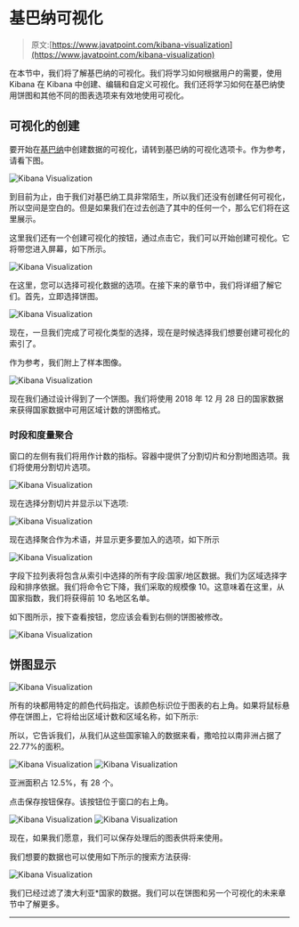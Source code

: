 # 基巴纳可视化

> 原文:[https://www.javatpoint.com/kibana-visualization](https://www.javatpoint.com/kibana-visualization)

在本节中，我们将了解基巴纳的可视化。我们将学习如何根据用户的需要，使用 Kibana 在 Kibana 中创建、编辑和自定义可视化。我们还将学习如何在基巴纳使用饼图和其他不同的图表选项来有效地使用可视化。

## 可视化的创建

要开始在[基巴纳](https://www.javatpoint.com/kibana)中创建数据的可视化，请转到基巴纳的可视化选项卡。作为参考，请看下图。

![Kibana Visualization](../Images/f1abf813b416d80b3cbe5992aea5f579.png)

到目前为止，由于我们对基巴纳工具非常陌生，所以我们还没有创建任何可视化，所以空间是空白的。但是如果我们在过去创造了其中的任何一个，那么它们将在这里展示。

这里我们还有一个创建可视化的按钮，通过点击它，我们可以开始创建可视化。它将带您进入屏幕，如下所示。

![Kibana Visualization](../Images/1d877b3b8b6cd93759ee13187405ab58.png)

在这里，您可以选择可视化数据的选项。在接下来的章节中，我们将详细了解它们。首先，立即选择饼图。

![Kibana Visualization](../Images/0e94168c825638fd59c12bafe79de0af.png)

现在，一旦我们完成了可视化类型的选择，现在是时候选择我们想要创建可视化的索引了。

作为参考，我们附上了样本图像。

![Kibana Visualization](../Images/030451c24a2d0fb65bb91559860e06b4.png)

现在我们通过设计得到了一个饼图。我们将使用 2018 年 12 月 28 日的国家数据来获得国家数据中可用区域计数的饼图格式。

### 时段和度量聚合

窗口的左侧有我们将用作计数的指标。容器中提供了分割切片和分割地图选项。我们将使用分割切片选项。

![Kibana Visualization](../Images/af0209eef9dc03f45df39b77cf9949e7.png)

现在选择分割切片并显示以下选项:

![Kibana Visualization](../Images/d86619f66e68a429792027cad3a145bb.png)

现在选择聚合作为术语，并显示更多要加入的选项，如下所示

![Kibana Visualization](../Images/1ec430ca456411c91a1344f62aaa6257.png)

字段下拉列表将包含从索引中选择的所有字段:国家/地区数据。我们为区域选择字段和排序依据。我们将命令它下降，我们采取的规模像 10。这意味着在这里，从国家指数，我们将获得前 10 名地区名单。

如下图所示，按下查看按钮，您应该会看到右侧的饼图被修改。

![Kibana Visualization](../Images/5722f6a41bdf78886cee691070f1b72f.png)

## 饼图显示

![Kibana Visualization](../Images/2e602c0c71c9c6cd807d04d3b171ed75.png)

所有的块都用特定的颜色代码指定。该颜色标识位于图表的右上角。如果将鼠标悬停在饼图上，它将给出区域计数和区域名称，如下所示:

所以，它告诉我们，从我们从这些国家输入的数据来看，撒哈拉以南非洲占据了 22.77%的面积。

![Kibana Visualization](../Images/b3e86f0ed98822de9835bff09577c829.png)
![Kibana Visualization](../Images/a7a2162338e14234a809b4ee61751a5f.png)

亚洲面积占 12.5%，有 28 个。

点击保存按钮保存。该按钮位于窗口的右上角。

![Kibana Visualization](../Images/15c479ead33dbb1510af5eef650f012a.png) ![Kibana Visualization](../Images/2e81abafb9d0b141aa31dc5b9edef823.png)

现在，如果我们愿意，我们可以保存处理后的图表供将来使用。

我们想要的数据也可以使用如下所示的搜索方法获得:

![Kibana Visualization](../Images/8e699cb057050d8680de67d34980d094.png)

我们已经过滤了澳大利亚*国家的数据。我们可以在饼图和另一个可视化的未来章节中了解更多。

* * *